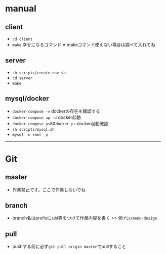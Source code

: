 # manual
## client
- ``cd client``
- ``make`` 幸せになるコマンド
※ makeコマンド使えない場合は調べて入れてね
## server
- ``sh scripts/create-env.sh``
- ``cd server``
- ``make``
## mysql/docker
- ``docker-compose -v`` dockerの存在を確認する
- ``docker-compose up -d`` docker起動
- ``docker-compose ps``&&``docker ps`` docker起動確認
- ``sh scripts/mysql.sh``
- ``mysql -u root -p``
***
# Git
## master
- 作業禁止です。ここで作業しないでね
## branch
- branch名はprefixに``add``等をつけて作業内容を書く >> 例:``fix/menu-design``
## pull
- pushする前に必ず``git pull origin master``でpullすること
